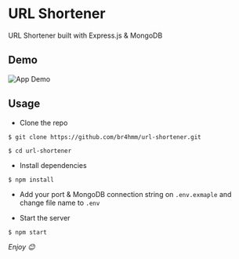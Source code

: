 # URL Shortener

URL Shortener built with Express.js & MongoDB

## Demo

![App Demo](https://s6.gifyu.com/images/demo.gif)

## Usage

- Clone the repo

```
$ git clone https://github.com/br4hmm/url-shortener.git

$ cd url-shortener
```

- Install dependencies

```
$ npm install
```

- Add your port & MongoDB connection string on `.env.exmaple` and change file name to `.env`

- Start the server

```
$ npm start
```

_Enjoy 😊_

